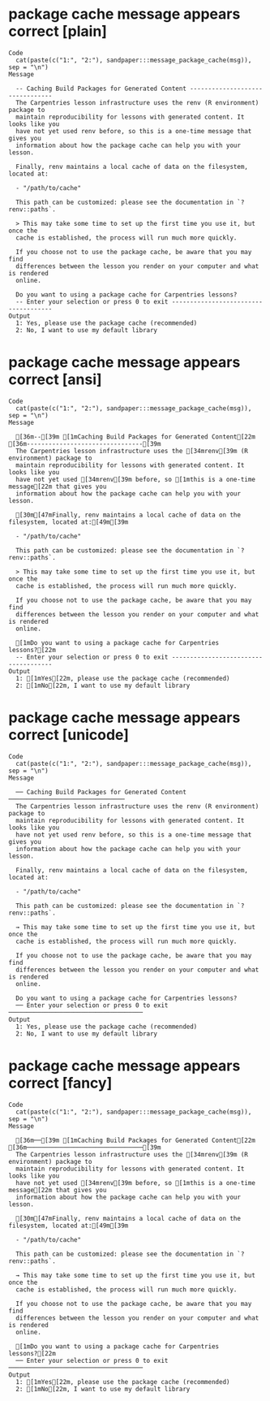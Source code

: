 # package cache message appears correct [plain]

    Code
      cat(paste(c("1:", "2:"), sandpaper:::message_package_cache(msg)), sep = "\n")
    Message
      
      -- Caching Build Packages for Generated Content --------------------------------
      The Carpentries lesson infrastructure uses the renv (R environment) package to
      maintain reproducibility for lessons with generated content. It looks like you
      have not yet used renv before, so this is a one-time message that gives you
      information about how the package cache can help you with your lesson.
      
      Finally, renv maintains a local cache of data on the filesystem, located at:
      
      - "/path/to/cache"
      
      This path can be customized: please see the documentation in `?renv::paths`.
      
      > This may take some time to set up the first time you use it, but once the
      cache is established, the process will run much more quickly.
      
      If you choose not to use the package cache, be aware that you may find
      differences between the lesson you render on your computer and what is rendered
      online.
      
      Do you want to using a package cache for Carpentries lessons?
      -- Enter your selection or press 0 to exit -------------------------------------
    Output
      1: Yes, please use the package cache (recommended)
      2: No, I want to use my default library

# package cache message appears correct [ansi]

    Code
      cat(paste(c("1:", "2:"), sandpaper:::message_package_cache(msg)), sep = "\n")
    Message
      
      [36m--[39m [1mCaching Build Packages for Generated Content[22m [36m--------------------------------[39m
      The Carpentries lesson infrastructure uses the [34mrenv[39m (R environment) package to
      maintain reproducibility for lessons with generated content. It looks like you
      have not yet used [34mrenv[39m before, so [1mthis is a one-time message[22m that gives you
      information about how the package cache can help you with your lesson.
      
      [30m[47mFinally, renv maintains a local cache of data on the filesystem, located at:[49m[39m
      
      - "/path/to/cache"
      
      This path can be customized: please see the documentation in `?renv::paths`.
      
      > This may take some time to set up the first time you use it, but once the
      cache is established, the process will run much more quickly.
      
      If you choose not to use the package cache, be aware that you may find
      differences between the lesson you render on your computer and what is rendered
      online.
      
      [1mDo you want to using a package cache for Carpentries lessons?[22m
      -- Enter your selection or press 0 to exit -------------------------------------
    Output
      1: [1mYes[22m, please use the package cache (recommended)
      2: [1mNo[22m, I want to use my default library

# package cache message appears correct [unicode]

    Code
      cat(paste(c("1:", "2:"), sandpaper:::message_package_cache(msg)), sep = "\n")
    Message
      
      ── Caching Build Packages for Generated Content ────────────────────────────────
      The Carpentries lesson infrastructure uses the renv (R environment) package to
      maintain reproducibility for lessons with generated content. It looks like you
      have not yet used renv before, so this is a one-time message that gives you
      information about how the package cache can help you with your lesson.
      
      Finally, renv maintains a local cache of data on the filesystem, located at:
      
      - "/path/to/cache"
      
      This path can be customized: please see the documentation in `?renv::paths`.
      
      → This may take some time to set up the first time you use it, but once the
      cache is established, the process will run much more quickly.
      
      If you choose not to use the package cache, be aware that you may find
      differences between the lesson you render on your computer and what is rendered
      online.
      
      Do you want to using a package cache for Carpentries lessons?
      ── Enter your selection or press 0 to exit ─────────────────────────────────────
    Output
      1: Yes, please use the package cache (recommended)
      2: No, I want to use my default library

# package cache message appears correct [fancy]

    Code
      cat(paste(c("1:", "2:"), sandpaper:::message_package_cache(msg)), sep = "\n")
    Message
      
      [36m──[39m [1mCaching Build Packages for Generated Content[22m [36m────────────────────────────────[39m
      The Carpentries lesson infrastructure uses the [34mrenv[39m (R environment) package to
      maintain reproducibility for lessons with generated content. It looks like you
      have not yet used [34mrenv[39m before, so [1mthis is a one-time message[22m that gives you
      information about how the package cache can help you with your lesson.
      
      [30m[47mFinally, renv maintains a local cache of data on the filesystem, located at:[49m[39m
      
      - "/path/to/cache"
      
      This path can be customized: please see the documentation in `?renv::paths`.
      
      → This may take some time to set up the first time you use it, but once the
      cache is established, the process will run much more quickly.
      
      If you choose not to use the package cache, be aware that you may find
      differences between the lesson you render on your computer and what is rendered
      online.
      
      [1mDo you want to using a package cache for Carpentries lessons?[22m
      ── Enter your selection or press 0 to exit ─────────────────────────────────────
    Output
      1: [1mYes[22m, please use the package cache (recommended)
      2: [1mNo[22m, I want to use my default library


